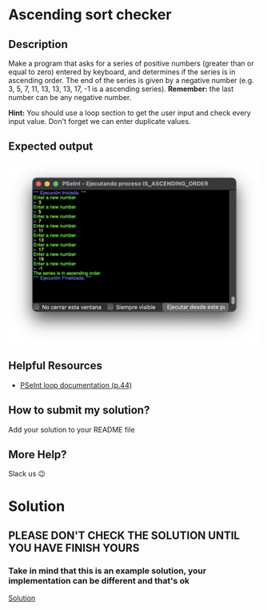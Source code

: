 # Ascending sort checker

## Description

Make a program that asks for a series of positive numbers (greater than or equal to zero) entered by keyboard, and determines if the series is in ascending order. The end of the series is given by a negative number (e.g. 3, 5, 7, 11, 13, 13, 13, 17, -1 is a ascending series). **Remember:** the last number can be any negative number.

**Hint:** You should use a loop section to get the user input and check every input value. Don't forget we can enter duplicate values.

## Expected output

![expected](../../../assets/ch_e00_expected.png 'expected')

## Helpful Resources
- [PSeInt loop documentation (p.44)](https://explorandopluton.files.wordpress.com/2019/09/manual-pseint.pdf)

## How to submit my solution?

Add your solution to your README file

## More Help?

Slack us 😉

# Solution

## PLEASE DON'T CHECK THE SOLUTION UNTIL YOU HAVE FINISH YOURS

### Take in mind that this is an example solution, your implementation can be different and that's ok

[Solution](../sol)
